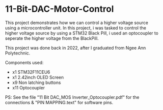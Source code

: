 # 11-Bit-DAC-Motor-Control
This project demonstrates how we can control a higher voltage source using a microcontroller unit. 
In this project, i was tasked to control the higher voltage source by using a STM32 Black Pill, i used an optocoupler to seperate the higher voltage from the BlackPill.

This project was done back in 2022, after I graduated from Ngee Ann Polytechnic.

Components used:
- x1 STM32F11CEU6
- x1 2.42inch OLED Screen
- x9 Non latching buttons
- x11 Optocoupler 

PS: See the file "11 Bit DAC_MOS Inverter_Optocoupler.pdf" for the connections & "PIN MAPPING.text" for software pins.
